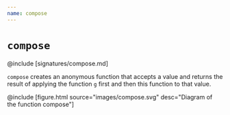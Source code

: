 ```yaml
---
name: compose
---
```


# `compose`

@include [signatures/compose.md]

`compose` creates an anonymous function that accepts a value and returns the result of applying the function `g` first and then this function to that value.

@include [figure.html source="images/compose.svg" desc="Diagram of the function compose"]

